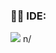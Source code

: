 ### 👩‍💻 IDE:

<image src= "https://img.shields.io/badge/Eclipse-2C2255?style=for-the-badge&logo=eclipse&logoColor=white"> n/
